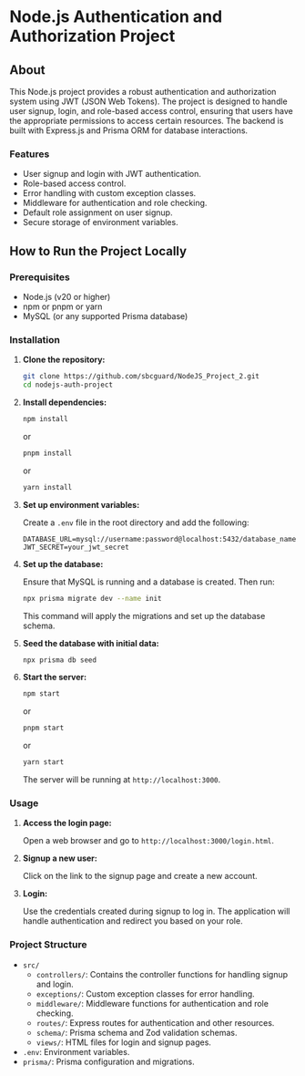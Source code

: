 # Node.js Authentication and Authorization Project

## About

This Node.js project provides a robust authentication and authorization system using JWT (JSON Web Tokens). The project is designed to handle user signup, login, and role-based access control, ensuring that users have the appropriate permissions to access certain resources. The backend is built with Express.js and Prisma ORM for database interactions.

### Features

- User signup and login with JWT authentication.
- Role-based access control.
- Error handling with custom exception classes.
- Middleware for authentication and role checking.
- Default role assignment on user signup.
- Secure storage of environment variables.

## How to Run the Project Locally

### Prerequisites

- Node.js (v20 or higher)
- npm or pnpm or yarn
- MySQL (or any supported Prisma database)

### Installation

1. **Clone the repository:**

   ```bash
   git clone https://github.com/sbcguard/NodeJS_Project_2.git
   cd nodejs-auth-project
   ```

2. **Install dependencies:**

   ```bash
   npm install
   ```

   or

   ```bash
   pnpm install
   ```

   or

   ```bash
   yarn install
   ```

3. **Set up environment variables:**

   Create a `.env` file in the root directory and add the following:

   ```plaintext
   DATABASE_URL=mysql://username:password@localhost:5432/database_name
   JWT_SECRET=your_jwt_secret
   ```

4. **Set up the database:**

   Ensure that MySQL is running and a database is created. Then run:

   ```bash
   npx prisma migrate dev --name init
   ```

   This command will apply the migrations and set up the database schema.

5. **Seed the database with initial data:**

   ```bash
   npx prisma db seed
   ```

6. **Start the server:**

   ```bash
   npm start
   ```

   or

   ```bash
   pnpm start
   ```

   or

   ```bash
   yarn start
   ```

   The server will be running at `http://localhost:3000`.

### Usage

1. **Access the login page:**

   Open a web browser and go to `http://localhost:3000/login.html`.

2. **Signup a new user:**

   Click on the link to the signup page and create a new account.

3. **Login:**

   Use the credentials created during signup to log in. The application will handle authentication and redirect you based on your role.

### Project Structure

- `src/`
  - `controllers/`: Contains the controller functions for handling signup and login.
  - `exceptions/`: Custom exception classes for error handling.
  - `middleware/`: Middleware functions for authentication and role checking.
  - `routes/`: Express routes for authentication and other resources.
  - `schema/`: Prisma schema and Zod validation schemas.
  - `views/`: HTML files for login and signup pages.
- `.env`: Environment variables.
- `prisma/`: Prisma configuration and migrations.
